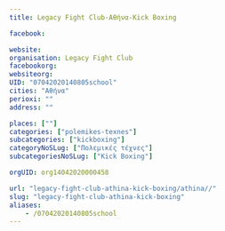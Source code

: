 ```yaml
---
title: Legacy Fight Club-Αθήνα-Kick Boxing

facebook:

website:
organisation: Legacy Fight Club
facebookorg:
websiteorg:
UID: "07042020140805school"
cities: "Αθήνα"
perioxi: ""
address: ""

places: [""]
categories: ["polemikes-texnes"]
subcategories: ["kickboxing"]
categoryNoSLug: ["Πολεμικές τέχνες"]
subcategoriesNoSLug: ["Kick Boxing"]

orgUID: org14042020000458

url: "legacy-fight-club-athina-kick-boxing/athina//"
slug: "legacy-fight-club-athina-kick-boxing"
aliases:
    - /07042020140805school
---
```






